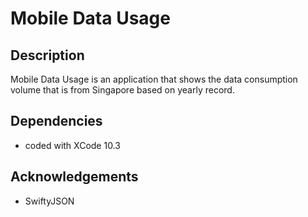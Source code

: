 # Mobile Data Usage

## Description
Mobile Data Usage is an application that shows the data consumption volume that is from Singapore based on yearly record.

## Dependencies
- coded with XCode 10.3

## Acknowledgements
- SwiftyJSON
